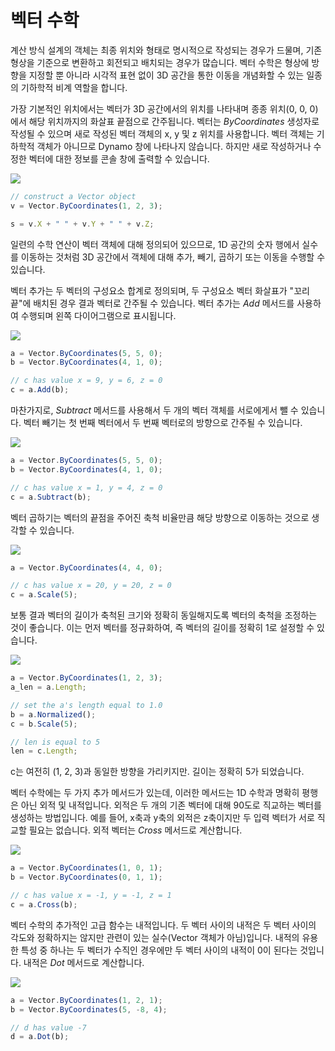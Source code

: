 # 벡터 수학

계산 방식 설계의 객체는 최종 위치와 형태로 명시적으로 작성되는 경우가 드물며, 기존 형상을 기준으로 변환하고 회전되고 배치되는 경우가 많습니다. 벡터 수학은 형상에 방향을 지정할 뿐 아니라 시각적 표현 없이 3D 공간을 통한 이동을 개념화할 수 있는 일종의 기하학적 비계 역할을 합니다.

가장 기본적인 위치에서는 벡터가 3D 공간에서의 위치를 나타내며 종종 위치(0, 0, 0)에서 해당 위치까지의 화살표 끝점으로 간주됩니다. 벡터는 *ByCoordinates* 생성자로 작성될 수 있으며 새로 작성된 벡터 객체의 x, y 및 z 위치를 사용합니다. 벡터 객체는 기하학적 객체가 아니므로 Dynamo 창에 나타나지 않습니다. 하지만 새로 작성하거나 수정한 벡터에 대한 정보를 콘솔 창에 출력할 수 있습니다.

![](images/12-3/VectorMath_01.png)

```js
// construct a Vector object
v = Vector.ByCoordinates(1, 2, 3);

s = v.X + " " + v.Y + " " + v.Z;
```

일련의 수학 연산이 벡터 객체에 대해 정의되어 있으므로, 1D 공간의 숫자 행에서 실수를 이동하는 것처럼 3D 공간에서 객체에 대해 추가, 빼기, 곱하기 또는 이동을 수행할 수 있습니다.

벡터 추가는 두 벡터의 구성요소 합계로 정의되며, 두 구성요소 벡터 화살표가 "꼬리 끝"에 배치된 경우 결과 벡터로 간주될 수 있습니다. 벡터 추가는 *Add* 메서드를 사용하여 수행되며 왼쪽 다이어그램으로 표시됩니다.

![](images/12-3/VectorMath_02.png)

```js
a = Vector.ByCoordinates(5, 5, 0);
b = Vector.ByCoordinates(4, 1, 0);

// c has value x = 9, y = 6, z = 0
c = a.Add(b);
```

마찬가지로, *Subtract* 메서드를 사용해서 두 개의 벡터 객체를 서로에게서 뺄 수 있습니다. 벡터 빼기는 첫 번째 벡터에서 두 번째 벡터로의 방향으로 간주될 수 있습니다.

![](images/12-3/VectorMath_03.png)

```js
a = Vector.ByCoordinates(5, 5, 0);
b = Vector.ByCoordinates(4, 1, 0);

// c has value x = 1, y = 4, z = 0
c = a.Subtract(b);
```

벡터 곱하기는 벡터의 끝점을 주어진 축척 비율만큼 해당 방향으로 이동하는 것으로 생각할 수 있습니다.

![](images/12-3/VectorMath_04.png)

```js
a = Vector.ByCoordinates(4, 4, 0);

// c has value x = 20, y = 20, z = 0
c = a.Scale(5);
```

보통 결과 벡터의 길이가 축척된 크기와 정확히 동일해지도록 벡터의 축척을 조정하는 것이 좋습니다. 이는 먼저 벡터를 정규화하여, 즉 벡터의 길이를 정확히 1로 설정할 수 있습니다.

![](images/12-3/VectorMath_05.png)

```js
a = Vector.ByCoordinates(1, 2, 3);
a_len = a.Length;

// set the a's length equal to 1.0
b = a.Normalized();
c = b.Scale(5);

// len is equal to 5
len = c.Length;
```

c는 여전히 (1, 2, 3)과 동일한 방향을 가리키지만. 길이는 정확히 5가 되었습니다.

벡터 수학에는 두 가지 추가 메서드가 있는데, 이러한 메서드는 1D 수학과 명확히 평행은 아닌 외적 및 내적입니다. 외적은 두 개의 기존 벡터에 대해 90도로 직교하는 벡터를 생성하는 방법입니다. 예를 들어, x축과 y축의 외적은 z축이지만 두 입력 벡터가 서로 직교할 필요는 없습니다. 외적 벡터는 *Cross* 메서드로 계산합니다.

![](images/12-3/VectorMath_06.png)

```js
a = Vector.ByCoordinates(1, 0, 1);
b = Vector.ByCoordinates(0, 1, 1);

// c has value x = -1, y = -1, z = 1
c = a.Cross(b);
```

벡터 수학의 추가적인 고급 함수는 내적입니다. 두 벡터 사이의 내적은 두 벡터 사이의 각도와 정확하지는 않지만 관련이 있는 실수(Vector 객체가 아님)입니다. 내적의 유용한 특성 중 하나는 두 벡터가 수직인 경우에만 두 벡터 사이의 내적이 0이 된다는 것입니다. 내적은 *Dot* 메서드로 계산합니다.

![](images/12-3/VectorMath_07.png)

```js
a = Vector.ByCoordinates(1, 2, 1);
b = Vector.ByCoordinates(5, -8, 4);

// d has value -7
d = a.Dot(b);
```

